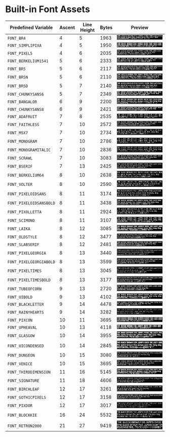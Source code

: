 # Built-in Font Assets
| Predefined Variable | Ascent | Line Height | Bytes | Preview |
|---|---|---|---|---|
| `FONT_BR4` | 4 | 5 | 1963 | ![FONT_BR4](font_images/FONT_BR4.png) |
| `FONT_SIMPLIPIXA` | 4 | 5 | 1950 | ![FONT_SIMPLIPIXA](font_images/FONT_SIMPLIPIXA.png) |
| `FONT_PIXEL5` | 4 | 6 | 2035 | ![FONT_PIXEL5](font_images/FONT_PIXEL5.png) |
| `FONT_BERKELIUM1541` | 5 | 6 | 2333 | ![FONT_BERKELIUM1541](font_images/FONT_BERKELIUM1541.png) |
| `FONT_BR5` | 5 | 6 | 2117 | ![FONT_BR5](font_images/FONT_BR5.png) |
| `FONT_BR5N` | 5 | 6 | 2110 | ![FONT_BR5N](font_images/FONT_BR5N.png) |
| `FONT_BR5D` | 5 | 7 | 2140 | ![FONT_BR5D](font_images/FONT_BR5D.png) |
| `FONT_CHUNKYSANS6` | 5 | 7 | 2349 | ![FONT_CHUNKYSANS6](font_images/FONT_CHUNKYSANS6.png) |
| `FONT_BANGALOR` | 6 | 9 | 2200 | ![FONT_BANGALOR](font_images/FONT_BANGALOR.png) |
| `FONT_CHUNKYSANS8` | 6 | 9 | 2421 | ![FONT_CHUNKYSANS8](font_images/FONT_CHUNKYSANS8.png) |
| `FONT_ADAFRUIT` | 7 | 8 | 2535 | ![FONT_ADAFRUIT](font_images/FONT_ADAFRUIT.png) |
| `FONT_FAITHLESS` | 7 | 10 | 2572 | ![FONT_FAITHLESS](font_images/FONT_FAITHLESS.png) |
| `FONT_M5X7` | 7 | 10 | 2734 | ![FONT_M5X7](font_images/FONT_M5X7.png) |
| `FONT_MONOGRAM` | 7 | 10 | 2786 | ![FONT_MONOGRAM](font_images/FONT_MONOGRAM.png) |
| `FONT_MONOGRAMITALIC` | 7 | 10 | 2836 | ![FONT_MONOGRAMITALIC](font_images/FONT_MONOGRAMITALIC.png) |
| `FONT_SCRAWL` | 7 | 10 | 3083 | ![FONT_SCRAWL](font_images/FONT_SCRAWL.png) |
| `FONT_BSERIF` | 7 | 13 | 2425 | ![FONT_BSERIF](font_images/FONT_BSERIF.png) |
| `FONT_BERKELIUM64` | 8 | 10 | 2638 | ![FONT_BERKELIUM64](font_images/FONT_BERKELIUM64.png) |
| `FONT_VOLTER` | 8 | 10 | 2590 | ![FONT_VOLTER](font_images/FONT_VOLTER.png) |
| `FONT_PIXELOIDSANS` | 8 | 11 | 3174 | ![FONT_PIXELOIDSANS](font_images/FONT_PIXELOIDSANS.png) |
| `FONT_PIXELOIDSANSBOLD` | 8 | 11 | 3438 | ![FONT_PIXELOIDSANSBOLD](font_images/FONT_PIXELOIDSANSBOLD.png) |
| `FONT_PIXOLLETTA` | 8 | 11 | 2924 | ![FONT_PIXOLLETTA](font_images/FONT_PIXOLLETTA.png) |
| `FONT_SCIMONO` | 8 | 11 | 3107 | ![FONT_SCIMONO](font_images/FONT_SCIMONO.png) |
| `FONT_LAIKA` | 8 | 12 | 3085 | ![FONT_LAIKA](font_images/FONT_LAIKA.png) |
| `FONT_OLDSTYLE` | 8 | 12 | 3477 | ![FONT_OLDSTYLE](font_images/FONT_OLDSTYLE.png) |
| `FONT_SLABSERIF` | 8 | 12 | 2481 | ![FONT_SLABSERIF](font_images/FONT_SLABSERIF.png) |
| `FONT_PIXELGEORGIA` | 8 | 13 | 3440 | ![FONT_PIXELGEORGIA](font_images/FONT_PIXELGEORGIA.png) |
| `FONT_PIXELGEORGIABOLD` | 8 | 13 | 3599 | ![FONT_PIXELGEORGIABOLD](font_images/FONT_PIXELGEORGIABOLD.png) |
| `FONT_PIXELTIMES` | 8 | 13 | 3045 | ![FONT_PIXELTIMES](font_images/FONT_PIXELTIMES.png) |
| `FONT_PIXELTIMESBOLD` | 8 | 13 | 3177 | ![FONT_PIXELTIMESBOLD](font_images/FONT_PIXELTIMESBOLD.png) |
| `FONT_TUBEOFCORN` | 9 | 13 | 2720 | ![FONT_TUBEOFCORN](font_images/FONT_TUBEOFCORN.png) |
| `FONT_UIBOLD` | 9 | 13 | 4102 | ![FONT_UIBOLD](font_images/FONT_UIBOLD.png) |
| `FONT_BLACKLETTER` | 9 | 14 | 4478 | ![FONT_BLACKLETTER](font_images/FONT_BLACKLETTER.png) |
| `FONT_RAINYHEARTS` | 9 | 14 | 3282 | ![FONT_RAINYHEARTS](font_images/FONT_RAINYHEARTS.png) |
| `FONT_PIXCON` | 10 | 11 | 3695 | ![FONT_PIXCON](font_images/FONT_PIXCON.png) |
| `FONT_UPHEAVAL` | 10 | 13 | 4118 | ![FONT_UPHEAVAL](font_images/FONT_UPHEAVAL.png) |
| `FONT_GLASGOW` | 10 | 14 | 3955 | ![FONT_GLASGOW](font_images/FONT_GLASGOW.png) |
| `FONT_UICONDENSED` | 10 | 14 | 2845 | ![FONT_UICONDENSED](font_images/FONT_UICONDENSED.png) |
| `FONT_DUNGEON` | 10 | 15 | 3080 | ![FONT_DUNGEON](font_images/FONT_DUNGEON.png) |
| `FONT_VENICE` | 10 | 15 | 3695 | ![FONT_VENICE](font_images/FONT_VENICE.png) |
| `FONT_THIRDDIMENSION` | 11 | 16 | 5145 | ![FONT_THIRDDIMENSION](font_images/FONT_THIRDDIMENSION.png) |
| `FONT_SIGNATURE` | 11 | 18 | 4606 | ![FONT_SIGNATURE](font_images/FONT_SIGNATURE.png) |
| `FONT_BIRCHLEAF` | 12 | 17 | 3261 | ![FONT_BIRCHLEAF](font_images/FONT_BIRCHLEAF.png) |
| `FONT_GOTHICPIXELS` | 12 | 17 | 3158 | ![FONT_GOTHICPIXELS](font_images/FONT_GOTHICPIXELS.png) |
| `FONT_PIXDOR` | 12 | 17 | 3017 | ![FONT_PIXDOR](font_images/FONT_PIXDOR.png) |
| `FONT_BLOCKKIE` | 16 | 24 | 5532 | ![FONT_BLOCKKIE](font_images/FONT_BLOCKKIE.png) |
| `FONT_RETRON2000` | 21 | 27 | 9419 | ![FONT_RETRON2000](font_images/FONT_RETRON2000.png) |
